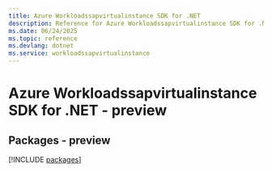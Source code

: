 ```yaml
---
title: Azure Workloadssapvirtualinstance SDK for .NET
description: Reference for Azure Workloadssapvirtualinstance SDK for .NET
ms.date: 06/24/2025
ms.topic: reference
ms.devlang: dotnet
ms.service: workloadssapvirtualinstance
---
```

# Azure Workloadssapvirtualinstance SDK for .NET - preview
## Packages - preview
[!INCLUDE [packages](workloadssapvirtualinstance-index.md)]